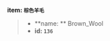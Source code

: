 <!-- BEGIN_AUTOGEN: do NOT edit in this block -->

**item: `棕色羊毛`**

> * **name: ** Brown_Wool
> * **id: `136`**

<!-- END_AUTOGEN-->
